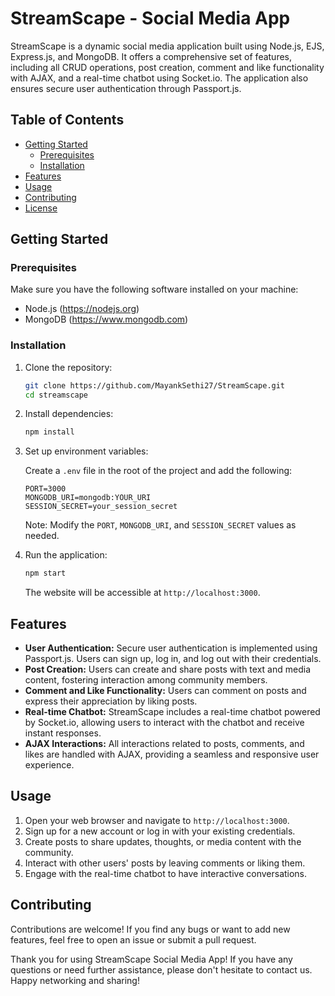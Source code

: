 # StreamScape - Social Media App

StreamScape is a dynamic social media application built using Node.js, EJS, Express.js, and MongoDB. It offers a comprehensive set of features, including all CRUD operations, post creation, comment and like functionality with AJAX, and a real-time chatbot using Socket.io. The application also ensures secure user authentication through Passport.js.

## Table of Contents

- [Getting Started](#getting-started)
  - [Prerequisites](#prerequisites)
  - [Installation](#installation)
- [Features](#features)
- [Usage](#usage)
- [Contributing](#contributing)
- [License](#license)

## Getting Started

### Prerequisites

Make sure you have the following software installed on your machine:

- Node.js (https://nodejs.org)
- MongoDB (https://www.mongodb.com)

### Installation

1. Clone the repository:

   ```bash
   git clone https://github.com/MayankSethi27/StreamScape.git
   cd streamscape
   ```

2. Install dependencies:

   ```bash
   npm install
   ```

3. Set up environment variables:

   Create a `.env` file in the root of the project and add the following:

   ```env
   PORT=3000
   MONGODB_URI=mongodb:YOUR_URI
   SESSION_SECRET=your_session_secret
   ```

   Note: Modify the `PORT`, `MONGODB_URI`, and `SESSION_SECRET` values as needed.

4. Run the application:

   ```bash
   npm start
   ```

   The website will be accessible at `http://localhost:3000`.

## Features

- **User Authentication:** Secure user authentication is implemented using Passport.js. Users can sign up, log in, and log out with their credentials.
- **Post Creation:** Users can create and share posts with text and media content, fostering interaction among community members.
- **Comment and Like Functionality:** Users can comment on posts and express their appreciation by liking posts.
- **Real-time Chatbot:** StreamScape includes a real-time chatbot powered by Socket.io, allowing users to interact with the chatbot and receive instant responses.
- **AJAX Interactions:** All interactions related to posts, comments, and likes are handled with AJAX, providing a seamless and responsive user experience.

## Usage

1. Open your web browser and navigate to `http://localhost:3000`.
2. Sign up for a new account or log in with your existing credentials.
3. Create posts to share updates, thoughts, or media content with the community.
4. Interact with other users' posts by leaving comments or liking them.
5. Engage with the real-time chatbot to have interactive conversations.

## Contributing

Contributions are welcome! If you find any bugs or want to add new features, feel free to open an issue or submit a pull request.



Thank you for using StreamScape Social Media App! If you have any questions or need further assistance, please don't hesitate to contact us. Happy networking and sharing!
